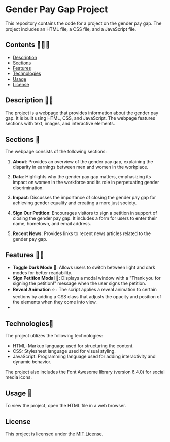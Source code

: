 # Gender Pay Gap Project

This repository contains the code for a project on the gender pay gap. The project includes an HTML file, a CSS file, and a JavaScript file.

## Contents 🕵🏼‍♀️

- [Description](#description)
- [Sections](#sections)
- [Features](#features)
- [Technologies](#technologies)
- [Usage](#usage)
- [License](#license)

## Description ✍🏼

The project is a webpage that provides information about the gender pay gap. It is built using HTML, CSS, and JavaScript. The webpage features sections with text, images, and interactive elements.

## Sections 📑

The webpage consists of the following sections:

1. **About**: Provides an overview of the gender pay gap, explaining the disparity in earnings between men and women in the workplace.

2. **Data**: Highlights why the gender pay gap matters, emphasizing its impact on women in the workforce and its role in perpetuating gender discrimination.

3. **Impact**: Discusses the importance of closing the gender pay gap for achieving gender equality and creating a more just society.

4. **Sign Our Petition**: Encourages visitors to sign a petition in support of closing the gender pay gap. It includes a form for users to enter their name, hometown, and email address.

5. **Recent News**: Provides links to recent news articles related to the gender pay gap.

## Features 👏🏽

- **Toggle Dark Mode** 🌙: Allows users to switch between light and dark modes for better readability.
- **Sign Petition Modal** 📝: Displays a modal window with a "Thank you for signing the petition!" message when the user signs the petition.
- **Reveal Animation** ⭐️ : The script applies a reveal animation to certain sections by adding a CSS class that adjusts the opacity and position of the elements when they come into view.
- 

## Technologies🔌

The project utilizes the following technologies:

- HTML: Markup language used for structuring the content.
- CSS: Stylesheet language used for visual styling.
- JavaScript: Programming language used for adding interactivity and dynamic behavior.

The project also includes the Font Awesome library (version 6.4.0) for social media icons.

## Usage 🔋

To view the project, open the HTML file in a web browser.

## License 

This project is licensed under the [MIT License](LICENSE).